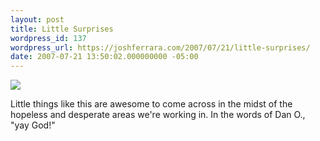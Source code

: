 ```yaml
---
layout: post
title: Little Surprises
wordpress_id: 137
wordpress_url: https://joshferrara.com/2007/07/21/little-surprises/
date: 2007-07-21 13:50:02.000000000 -05:00
---
```

<!--Mime Type of File is image/jpeg -->

<a href="https://joshferrara.com/wp-photos/20070721-145001-1.jpg"><img src="https://joshferrara.com/wp-photos/thumb.20070721-145001-1.jpg" /></a>

Little things like this are awesome to come across in the midst of the hopeless and desperate areas we're working in. In the words of Dan O., "yay God!"
